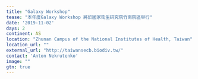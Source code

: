 ```yaml
---
title: "Galaxy Workshop" 
tease: "本年度Galaxy Workshop 將於國家衛生研究院竹南院區舉行"
date: '2019-11-02'
days: 2
continent: AS
location: "Zhunan Campus of the National Institutes of Health, Taiwan" 
location_url: ""
external_url: "http://taiwansecb.biodiv.tw/"
contact: 'Anton Nekrutenko'
image: ""
gtn: true
---
```


